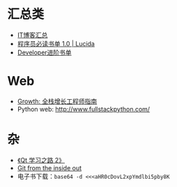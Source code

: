 # 汇总类

-   [IT博客汇总](<https://github.com/csarron/ITBlogs>)
-   [程序员必读书单 1.0 | Lucida](<http://zh.lucida.me/blog/developer-reading-list/>)
-   [Developer进阶书单](<http://phodal.github.io/booktree/>)

# Web

-   [Growth: 全栈增长工程师指南](http://growth.phodal.com/)
-   Python web: http://www.fullstackpython.com/

# 杂

-   [《Qt 学习之路 2》](http://www.devbean.net/2012/08/qt-study-road-2-catelog/)
-   [Git from the inside out](<https://codewords.recurse.com/issues/two/git-from-the-inside-out>)
-   电子书下载：`base64 -d <<<aHR0cDovL2xpYmdlbi5pby8K`
